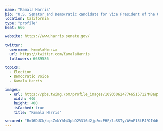 ```yaml
---
name: "Kamala Harris"
bio: "U.S. Senator and Democratic candidate for Vice President of the United States. Wife, Momala, Auntie. Fighting for the people. She/her."
location: California
type: "profile"
heat: 666

website: https://www.harris.senate.gov/

twitter:
  username: KamalaHarris
  url: https://twitter.com/KamalaHarris
  followers: 6689586

topics:
  - Election
  - Democratic Voice
  - Kamala Harris

images:
  - url: https://pbs.twimg.com/profile_images/1093306247766515712/MBaqSY2M_400x400.jpg
    width: 400
    height: 400
    isCached: true
    title: "Kamala Harris"

secured: "Bm76DUCk/ogsZmNYhD43pbD2V316d2jpSmzPHF/loSSTy/A9nF15tPJFO1WdC0dJ8TTBOQVttBxZH6ACUyufAVkNegs9TaRLlKt4pebXwoaQWBHUeeoMErj2br71UvjecxwmzYlqA4ATPJ26VkKPThEFbVPL4cT1zzQ6Mct6iPk8BDAttia6IlNMv/eA32kCd3gToEB8wlJZyaJcaBZslwl6JXctr1xPs3qxVVbIXodNAtEibAKJbwZy8vXa2KtX6CACr3YWsvcW0W9cYdFSUaPbuAYQOs3ZzF75gvKdVvaHlM21JTCmVsMXTPccfsiUh5xNdl015LheHJPchxMDrcKTCVnzstdpRsk4MtLpgaDQ39uU0/h3B62fEmsCaUBeXFlMF0zRJ9H1iZbv/1/qotQHZ8p9CYm3y2qUcU8j2hg=;aSXACModnRP8BnOCisqTEg=="
---
```


